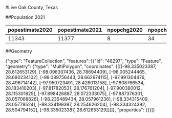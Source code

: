 #Live Oak County, Texas

##Population 2021

| popestimate2020 | popestimate2021 | npopchg2020 | npopchg2021 | births2020 | births2021 | deaths2020 | deaths2021 | naturalchg2020 | naturalchg2021 | internationalmig2020 | internationalmig2021 | domesticmig2020 | domesticmig2021 | netmig2020 | netmig2021 |  rbirth2021  |  rdeath2021  | rnaturalchg2021 | rinternationalmig2021 | rdomesticmig2021 | rnetmig2021  |
|-----------------|-----------------|-------------|-------------|------------|------------|------------|------------|----------------|----------------|----------------------|----------------------|-----------------|-----------------|------------|------------|--------------|--------------|-----------------|-----------------------|------------------|--------------|
| 11343           | 11377           | 8           | 34          | 31         | 117        | 34         | 112        | -3             | 5              | 0                    | 6                    | 13              | 22              | 13         | 28         | 10.299295775 | 9.8591549296 | 0.4401408451    | 0.5281690141          | 1.9366197183     | 2.4647887324|

##Geometry

{"type": "FeatureCollection", "features": [{"id": "48297", "type": "Feature", "geometry": {"type": "MultiPolygon", "coordinates": [[[[-98.335023387, 28.612653129], [-98.098307436, 28.78694409], [-98.005244465, 28.690234102], [-98.089756443, 28.662974115], [-97.991304476, 28.496714142], [-97.950723491, 28.426013158], [-97.808766534, 28.183410203], [-97.817820531, 28.176761204], [-97.900380012, 28.115301825], [-97.898426887, 28.072333075], [-97.887376301, 28.057068826], [-98.235489434, 28.057961236], [-98.334315409, 28.05779524], [-98.334199397, 28.254626204], [-98.334324392, 28.504794152], [-98.335023387, 28.612653129]]]]}, "properties": {}}]}
